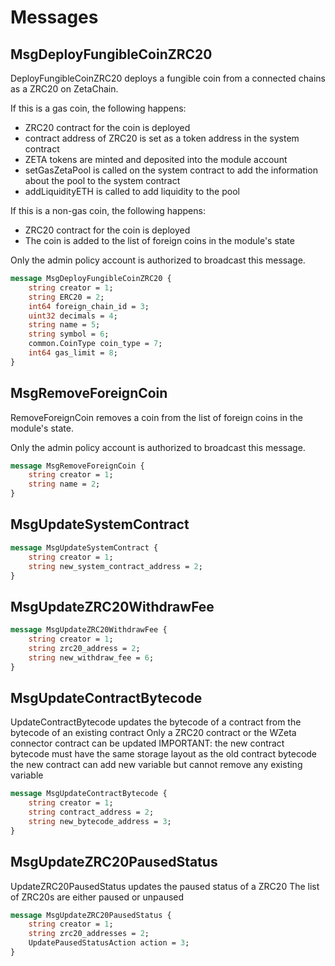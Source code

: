 # Messages

## MsgDeployFungibleCoinZRC20

DeployFungibleCoinZRC20 deploys a fungible coin from a connected chains as a ZRC20 on ZetaChain.

If this is a gas coin, the following happens:

* ZRC20 contract for the coin is deployed
* contract address of ZRC20 is set as a token address in the system
contract
* ZETA tokens are minted and deposited into the module account
* setGasZetaPool is called on the system contract to add the information
about the pool to the system contract
* addLiquidityETH is called to add liquidity to the pool

If this is a non-gas coin, the following happens:

* ZRC20 contract for the coin is deployed
* The coin is added to the list of foreign coins in the module's state

Only the admin policy account is authorized to broadcast this message.

```proto
message MsgDeployFungibleCoinZRC20 {
	string creator = 1;
	string ERC20 = 2;
	int64 foreign_chain_id = 3;
	uint32 decimals = 4;
	string name = 5;
	string symbol = 6;
	common.CoinType coin_type = 7;
	int64 gas_limit = 8;
}
```

## MsgRemoveForeignCoin

RemoveForeignCoin removes a coin from the list of foreign coins in the module's state.

Only the admin policy account is authorized to broadcast this message.

```proto
message MsgRemoveForeignCoin {
	string creator = 1;
	string name = 2;
}
```

## MsgUpdateSystemContract

```proto
message MsgUpdateSystemContract {
	string creator = 1;
	string new_system_contract_address = 2;
}
```

## MsgUpdateZRC20WithdrawFee

```proto
message MsgUpdateZRC20WithdrawFee {
	string creator = 1;
	string zrc20_address = 2;
	string new_withdraw_fee = 6;
}
```

## MsgUpdateContractBytecode

UpdateContractBytecode updates the bytecode of a contract from the bytecode of an existing contract
Only a ZRC20 contract or the WZeta connector contract can be updated
IMPORTANT: the new contract bytecode must have the same storage layout as the old contract bytecode
the new contract can add new variable but cannot remove any existing variable

```proto
message MsgUpdateContractBytecode {
	string creator = 1;
	string contract_address = 2;
	string new_bytecode_address = 3;
}
```

## MsgUpdateZRC20PausedStatus

UpdateZRC20PausedStatus updates the paused status of a ZRC20
The list of ZRC20s are either paused or unpaused

```proto
message MsgUpdateZRC20PausedStatus {
	string creator = 1;
	string zrc20_addresses = 2;
	UpdatePausedStatusAction action = 3;
}
```

